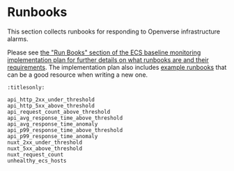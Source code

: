 # Runbooks

This section collects runbooks for responding to Openverse infrastructure
alarms.

Please see
[the "Run Books" section of the ECS baseline monitoring implementation plan for further details on what runbooks are and their requirements](/projects/proposals/monitoring/20230606_implementation_plan_ecs_alarms.md#run-books).
The implementation plan also includes
[example runbooks](/projects/proposals/monitoring/20230606_implementation_plan_ecs_alarms.md#example-run-books)
that can be a good resource when writing a new one.

```{toctree}
:titlesonly:

api_http_2xx_under_threshold
api_http_5xx_above_threshold
api_request_count_above_threshold
api_avg_response_time_above_threshold
api_avg_response_time_anomaly
api_p99_response_time_above_threshold
api_p99_response_time_anomaly
nuxt_2xx_under_threshold
nuxt_5xx_above_threshold
nuxt_request_count
unhealthy_ecs_hosts
```
